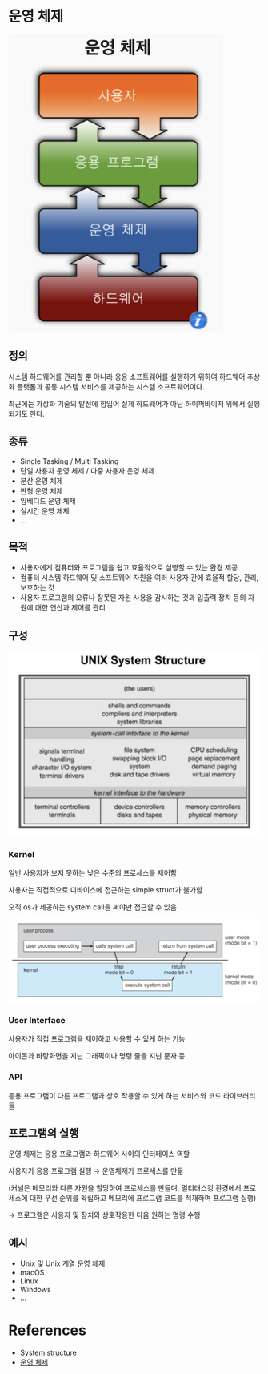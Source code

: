 # 운영 체제

![컴퓨터 구조](../images/os1.png)

## 정의

시스템 하드웨어를 관리할 뿐 아니라 응용 소프트웨어를 실행하기 위하여 하드웨어 추상화 플랫폼과 공통 시스템 서비스를 제공하는 시스템 소프트웨어이다.

최근에는 가상화 기술의 발전에 힘입어 실제 하드웨어가 아닌 하이퍼바이저 위에서 실행되기도 한다.

## 종류

- Single Tasking / Multi Tasking
- 단일 사용자 운영 체제 / 다중 사용자 운영 체제
- 분산 운영 체제
- 판형 운영 체제
- 임베디드 운영 체제
- 실시간 운영 체제
- ...

## 목적

- 사용자에게 컴퓨터와 프로그램을 쉽고 효율적으로 실행할 수 있는 환경 제공
- 컴퓨터 시스템 하드웨어 및 소프트웨어 자원을 여러 사용자 간에 효율적 할당, 관리, 보호하는 것
- 사용자 프로그램의 오류나 잘못된 자원 사용을 감시하는 것과 입출력 장치 등의 자원에 대한 연산과 제어를 관리

## 구성

![Unix Structure](../images/unix.png)

### Kernel

일반 사용자가 보지 못하는 낮은 수준의 프로세스를 제어함

사용자는 직접적으로 디바이스에 접근하는 simple struct가 불가함

오직 os가 제공하는 system call을 써야만 접근할 수 있음

![Kernel](../images/kernel.png)

### User Interface

사용자가 직접 프로그램을 제어하고 사용할 수 있게 하는 기능

아이콘과 바탕화면을 지닌 그래픽이나 명령 줄을 지닌 문자 등

### API

응용 프로그램이 다른 프로그램과 상호 작용할 수 있게 하는 서비스와 코드 라이브러리들

## 프로그램의 실행

운영 체제는 응용 프로그램과 하드웨어 사이의 인터페이스 역할

사용자가 응용 프로그램 실행 → 운영체제가 프로세스를 만듦

(커널은 메모리와 다른 자원을 할당하여 프로세스를 만들며, 멀티태스킹 환경에서 프로세스에 대한 우선 순위를 확립하고 메모리에 프로그램 코드를 적재하며 프로그램 실행)

→ 프로그램은 사용자 및 장치와 상호작용한 다음 원하는 명령 수행

## 예시

- Unix 및 Unix 계열 운영 체제
- macOS
- Linux
- Windows
- ...

# References

- [System structure](https://m.blog.naver.com/PostView.nhn?blogId=x21999&logNo=220763302975&proxyReferer=https%3A%2F%2Fwww.google.com%2F)
- [운영 체제](https://ko.wikipedia.org/wiki/운영_체제#종류)